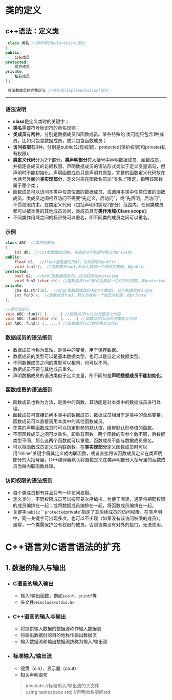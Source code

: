 # 类的定义  

## c++语法：定义类  
``` c++
 class 类名 //类声明(Declaration)部分  
{
public:  
	公有成员  
protected:  
	保护成员  
private:  
	私有成员  
}；  

 各函数成员的完整定义 //类实现(Implementation)部分  
```  
 ******  
### 语法说明  
* **class**是定义类时的关键字；  
* **类名**需要符号标识符的命名规则；  
* **类成员**有两种，分别是数据成员和函数成员。某些特殊的 类可能只包含1种成员，比如只包含数据成员，或只包含函数成员；  
* **访问权限**有3种，分别是public(公有权限)、protected(保护权限)和private(私有权限);  
* **类定义代码**分为2个部分。**类声明部分**在大括号中声明数据成员、函数成员，并指定各成员的访问权限。声明数据成员的语法形式类似于定义变量语句，但声明时不能初始化。声明函数成员只是声明其原型，完整的函数定义代码放在大括号外面的**类实现部分**，定义时需在函数名前加“类名::”限定，指明该函数属于哪个类；  
* 函数成员可以访问本类中任意位置的数据成员，或调用本类中任意位置的函数成员。类成员之间相互访问不需要“先定义，后访问”，或“先声明，后访问”，不受权限约束。在类定义代码（包括声明和实现2部分）范围内，任何类成员都可以被本类的其他成员访问，类成员具有**类作用域(Class scope)**;  
* 不同类作用域之间的标识符可以重名，即不同类的成员之间可以重名。    

### 示例  
```c++  
class ABC  //类声明部分  
{
	int d0;  //int型数据成员d0，未指定访问权限时默认为private  
public:
	float d1;  //float型数据成员d1，访问权限为public  
	void fun1();  //函数成员fun1,默认为其前一个成员的权限，即public  
protected:
	bool d2;  //bool型数据成员d2，访问权限为protected  
	void fun2 (char ch); //函数成员fun2默认为其前一个成员的权限，即protected  
private:  
	cha d3,str[10];  //char型数据成员d3和str(数组)，访问权限为private  
	int fun3();  //函数成员fun3，默认为其前一个成员的权限，即private  
};

//类实现部分  
void ABC::fun1() {......} //函数成员fun1的完整定义代码  
void ABC::fun2(char ch) {......} //函数成员fun2的完整定义代码  
int ABC::fun3() {......} //函数成员fun3的完整定义代码 
``` 
### 数据成员的语法细则  
* 数据成员也称为属性，是类中的变量，用于保存数据。  
* 数据成员的类型可以是基本数据类型，也可以是自定义数据类型。  
* 不同数据成员之间的类型可以相同，也可以不同。  
* 数据成员不要与其他成员重名。  
* 声明数据成员的语法类似于定义变量，所不同的是**声明数据成员不能初始化**。  

### 函数成员的语法细则  
* 函数成员也称为方法，是类中的函数，其功能是对本类中的数据成员进行处理。  
* 函数成员可直接访问本类中的数据成员，数据成员相当于是类中的全局变量。函数成员可以直接调用本类中的其他函数成员。  
* 在类的声明函数成员时可以指定形参的默认值，级带默认形参值的函数。  
* 不同函数成员之间可以重名，即重载函数。两个函数的形参个数不同，后数据类型不同，那么这两个函数就可以重载。函数成员不能与数据成员重名。  
* 可以将函数成员定义成内联函数。在**类实现部分**定义函数成员时可以用“inline”关键字将其定义成内联函数，或者直接将该函数成员定义在类声明部分的大括号里。C++编译器默认将直接定义在类声明部分大括号里的函数成员当做内联函数处理。  

### 访问权限的语法细则  
* 每个类成员都有并且只有一种访问权限。  
* 定义类时，不同权限成员可以按容易次序编排。为便于阅读，通常将相同权限的成员编排在一起；或将数据成员编排在一起，将函数成员编排在一起。  
* 关键字`public``protected`private`指定了其后续成员的访问权限。在类声明中，同一关键字可出现多次，也可以不出现（如果没有该访问权限的成员）。通常，一个类需保护公有权限的成员，否则该类没有对外的接口，无法使用。  










# C++语言对C语言语法的扩充  
## 1. 数据的输入与输出  
* ### C语言的输入输出  
	* 输入/输出函数，例如`scanf`、`printf`等  
	* 头文件:`#include<stdio.h>`  

* ### C++语言的输入与输出  
	* 将提供输入数据的数据源称作输入数据流   
	* 将输出数据时的目的地称作输出数据流  
	* 输入数据流和输出数据流统称为输入/输出流  

* ### 标准输入/输出流  
	* 键盘（cin）、显示器（cout）  	
	* 相关声明语句  
	> #include<iostream>  //标准输入/输出流的头文件  
	> using namespace std;  //声明命名空间std  

